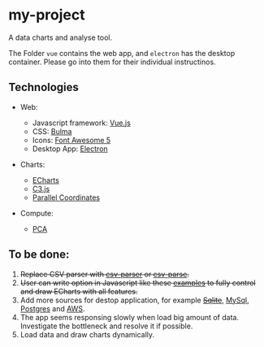 # my-project

A data charts and analyse tool.

The Folder `vue` contains the web app, and `electron` has the desktop container. Please go into them for their individual instructinos.


## Technologies

- Web: 
  - Javascript framework: [Vue.js](https://vuejs.org/)
  - CSS: [Bulma](https://bulma.io/)
  - Icons: [Font Awesome 5](https://fontawesome.com/)
  - Desktop App: [Electron](https://www.electronjs.org/)

- Charts:
  - [ECharts](https://echarts.apache.org/en/index.html)
  - [C3.js](https://c3js.org/)
  - [Parallel Coordinates](https://github.com/BigFatDog/parcoords-es)

- Compute:
  - [PCA](https://github.com/mljs/pca)


## To be done:

1. ~~Replace CSV parser with [csv-parser](https://www.npmjs.com/package/csv-parser) or [csv-parse](https://csv.js.org/parse/).~~
2. ~~User can write option in Javascript like these [examples](https://echarts.apache.org/examples/en/index.html) to fully control and draw ECharts with all features.~~
3. Add more sources for destop application, for example ~~[Sqlite](https://www.npmjs.com/package/sqlite3)~~, [MySql](https://www.npmjs.com/package/mysql), [Postgres](https://node-postgres.com/) and [AWS](https://aws.amazon.com/sdk-for-javascript/).
4. The app seems responsing slowly when load big amount of data. Investigate the bottleneck and resolve it if possible.
5. Load data and draw charts dynamically.
